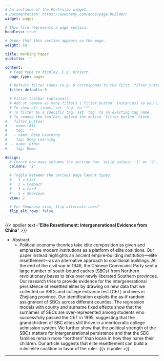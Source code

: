 ```yaml
---
# An instance of the Portfolio widget.
# Documentation: https://wowchemy.com/docs/page-builder/
widget: pages

# This file represents a page section.
headless: true

# Order that this section appears on the page.
weight: 60

title: Working Paper
subtitle: ''

content:
  # Page type to display. E.g. project.
  page_type: pages

  # Default filter index (e.g. 0 corresponds to the first `filter_button` instance below).
  filter_default: 0

  # Filter toolbar (optional).
  # Add or remove as many filters (`filter_button` instances) as you like.
  # To show all items, set `tag` to "*".
  # To filter by a specific tag, set `tag` to an existing tag name.
  # To remove the toolbar, delete the entire `filter_button` block.
#   filter_button:
#  - name: All
#    tag: '*'
#   - name: Deep Learning
#    tag: Deep Learning
#  - name: Other
#    tag: Demo

design:
  # Choose how many columns the section has. Valid values: '1' or '2'.
  columns: '2'

  # Toggle between the various page layout types.
  #   1 = List
  #   2 = Compact
  #   3 = Card
  #   5 = Showcase
  view: 2

  # For Showcase view, flip alternate rows?
  flip_alt_rows: false
---
```


{{< spoiler text="**Elite Resettlement: Intergenerational Evidence from China**" >}}
- Abstract
  - Political economy theories take elite composition as given and emphasize modern institutions as a platform of elite coalitions. Our paper instead highlights an ancient empire-building institution—elite resettlement—as an alternative approach to coalitional buildings. At the end of the civil war in 1949, the Chinese Communist Party sent a large number of south-bound cadres (SBCs) from Northern revolutionary bases to take over newly liberated Southern provinces. Our research tries to provide evidence for the intergenerational persistence of resettled elites by drawing on new data that we collected on SBCs and college entrance test (CET) archives in Zhejiang province. Our identification exploits the as-if random assignment of SBCs across different counties. The regression models with county and surname fixed effects show that the surnames of SBCs are over-represented among students who successfully passed the CET in 1995, suggesting that the grandchildren of SBC elites still thrive in a meritocratic college admission system. We further show that the political strength of the SBCs matters for intergenerational persistence and that the SBC families remain more “northern” than locals in how they name their children. Our article suggests that elite resettlement can build a ruler-elite coalition in favor of the ruler. 
{{< /spoiler >}}

---

